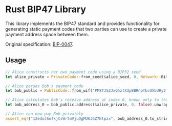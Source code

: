 # Rust BIP47 Library

This library implements the BIP47 standard and provides functionality
for generating static payment codes that two parties can use to create
a private payment address space between them.

Original specification: [BIP-0047](https://github.com/bitcoin/bips/blob/master/bip-0047.mediawiki).

## Usage
```rust
// Alice constructs her own payment code using a BIP32 seed
let alice_private = PrivateCode::from_seed(&alice_seed, 0, Network::Bitcoin).unwrap();

// Alice parses Bob's payment code
let bob_public = PublicCode::from_wif("PM8TJS2JxQ5ztXUpBBRnpTbcUXbUHy2T1abfrb3KkAAtMEGNbey4oumH7Hc578WgQJhPjBxteQ5GHHToTYHE3A1w6p7tU6KSoFmWBVbFGjKPisZDbP97").unwrap();

// Alice calculates Bob's receive address at index 0, known only to them
let bob_address_0 = bob_public.address(&alice_private, 0, false).unwrap();

// Alice can now pay Bob privately
assert_eq!("12edoJAofkjCsWrtmVjuQgMUKJ6Z7Ntpzx", bob_address_0.to_string());

```